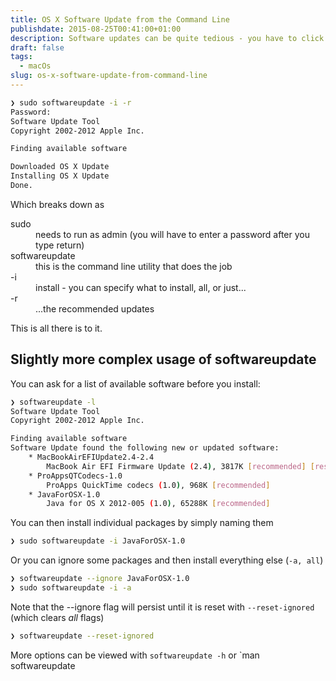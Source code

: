 ```yaml
---
title: OS X Software Update from the Command Line
publishdate: 2015-08-25T00:41:00+01:00
description: Software updates can be quite tedious - you have to click a lot of buttons, then get into the Apple Store etc. But you can avoid all that by running it from the command line.
draft: false
tags:
  - macOs
slug: os-x-software-update-from-command-line
---
```


```bash
❯ sudo softwareupdate -i -r
Password:
Software Update Tool
Copyright 2002-2012 Apple Inc.

Finding available software

Downloaded OS X Update
Installing OS X Update
Done.
```

Which breaks down as

<dl class="code-breakdown">
  <dt>sudo</dt>
  <dd>needs to run as admin (you will have to enter a password after you type return)</dd>

  <dt>softwareupdate</dt>
  <dd>this is the command line utility that does the job</dd>

  <dt>-i</dt>
  <dd>install - you can specify what to install, all, or just...</dd>

  <dt>-r</dt>
  <dd>...the recommended updates</dd>
</dl>
This is all there is to it.

## Slightly more complex usage of softwareupdate

You can ask for a list of available software before you install:

```bash
❯ softwareupdate -l
Software Update Tool
Copyright 2002-2012 Apple Inc.

Finding available software
Software Update found the following new or updated software:
    * MacBookAirEFIUpdate2.4-2.4
        MacBook Air EFI Firmware Update (2.4), 3817K [recommended] [restart]
    * ProAppsQTCodecs-1.0
        ProApps QuickTime codecs (1.0), 968K [recommended]
    * JavaForOSX-1.0
        Java for OS X 2012-005 (1.0), 65288K [recommended]

```

You can then install individual packages by simply naming them

```bash
❯ sudo softwareupdate -i JavaForOSX-1.0
```

Or you can ignore some packages and then install everything else (`-a, all`)

```bash
❯ softwareupdate --ignore JavaForOSX-1.0
❯ sudo softwareupdate -i -a
```

Note that the --ignore flag will persist until it is reset with `--reset-ignored` (which clears _all_ flags)

```bash
❯ softwareupdate --reset-ignored
```

More options can be viewed with `softwareupdate -h` or `man softwareupdate
